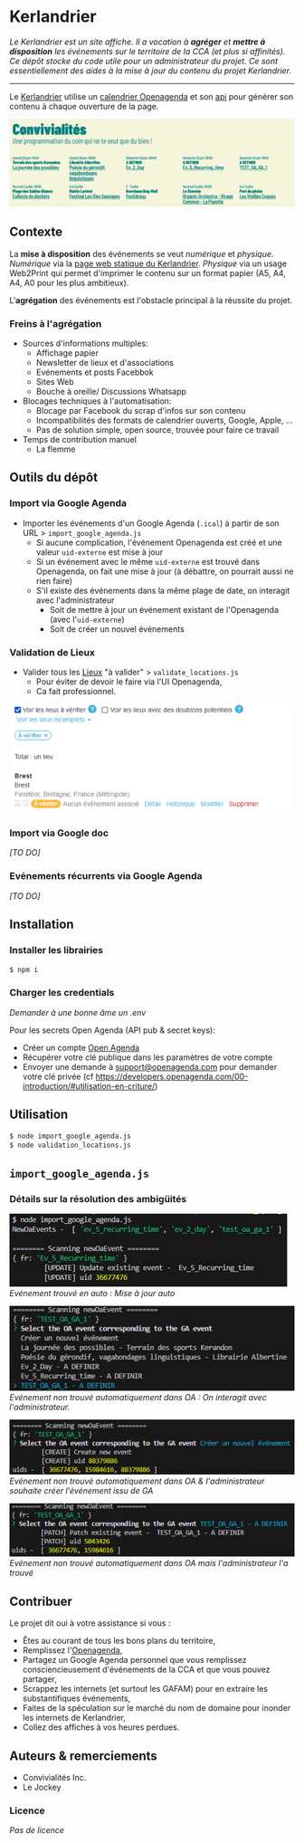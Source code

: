 # Kerlandrier

_Le Kerlandrier est un site affiche. Il a vocation à **agréger** et **mettre à disposition** les événements sur le territoire de la CCA (et plus si affinités)._
_Ce dépôt stocke du code utile pour un administrateur du projet. Ce sont essentiellement des aides à la mise à jour du contenu du projet Kerlandrier._

* * *

Le [Kerlandrier](https://hentou.cc/tsts/convivialites/) utilise un [calendrier Openagenda](https://openagenda.com/fr/flux-cca-test) et son [api](https://developers.openagenda.com/00-structure-evenement/) pour générer son contenu à chaque ouverture de la page.

![alt text](/assets/screenshot_1.png)

## Contexte

La **mise à disposition** des événements se veut _numérique_ et _physique_. _Numérique_ via la [page web statique du Kerlandrier](https://hentou.cc/tsts/convivialites/).
_Physique_ via un usage Web2Print qui permet d'imprimer le contenu sur un format papier (A5, A4, A4, A0 pour les plus ambitieux).

L'**agrégation** des événements est l'obstacle principal à la réussite du projet.

### Freins à l'agrégation

*   Sources d'informations multiples:
    + Affichage papier
    + Newsletter de lieux et d'associations
    + Evénements et posts Facebbok
    + Sites Web
    + Bouche à oreille/ Discussions Whatsapp
*   Blocages techniques à l'automatisation:
    + Blocage par Facebook du scrap d'infos sur son contenu
    + Incompatibilités des formats de calendrier ouverts, Google, Apple, ...
    + Pas de solution simple, open source, trouvée pour faire ce travail
*   Temps de contribution manuel
    + La flemme


## Outils du dépôt

### Import via Google Agenda

*   Importer les événements d'un Google Agenda (`.ical`) à partir de son URL > `import_google_agenda.js`
    + Si aucune complication, l'événement Openagenda est créé et une valeur `uid-externe` est mise à jour
    + Si un événement avec le même `uid-externe` est trouvé dans Openagenda, on fait une mise à jour (à débattre, on pourrait aussi ne rien faire)
    + S'il existe des événements dans la même plage de date, on interagit avec l'administrateur
        - Soit de mettre à jour un événement existant de l'Openagenda (avec l'`uid-externe`)
        - Soit de créer un nouvel événements


### Validation de Lieux

*   Valider tous les [Lieux](https://openagenda.com/flux-cca-test/admin/locations) "à valider" > `validate_locations.js`
    + Pour éviter de devoir le faire via l'UI Openagenda,
    + Ca fait professionnel.

![Validate locations](./assets/validate_locations.png "Menu d'administration des Lieux")

### Import via Google doc

_[TO DO]_

### Evénements récurrents via Google Agenda

_[TO DO]_

## Installation

### Installer les librairies
```shell 
$ npm i
```
### Charger les credentials
_Demander à une bonne âme un .env_

Pour les secrets Open Agenda (API pub & secret keys):
*   Créer un compte [Open Agenda](https://openagenda.com/)
*   Récupérer votre clé publique dans les paramètres de votre compte
*   Envoyer une demande à support@openagenda.com pour demander votre clé privée (cf https://developers.openagenda.com/00-introduction/#utilisation-en-criture/)


## Utilisation

```shell
$ node import_google_agenda.js
$ node validation_locations.js
```

## `import_google_agenda.js`

### Détails sur la résolution des ambigüités

![update](./assets/update.png)\
*Evénement trouvé en auto : Mise à jour auto*

![prompt](./assets/prompt.png)\
*Evénement non trouvé automatiquement dans OA : On interagit avec l'administrateur.*

![Create](./assets/create.png "Create")\
*Evénement non trouvé automatiquement dans OA & l'administrateur souhaite créer l'événement issu de GA* 

![patch](./assets/patch.png)\
*Evénement non trouvé automatiquement dans OA mais l'administrateur l'a trouvé*




## Contribuer

Le projet dit oui à votre assistance si vous :

*   Êtes au courant de tous les bons plans du territoire,
*   Remplissez l'[Openagenda](https://openagenda.com/fr/flux-cca-test),
*   Partagez un Google Agenda personnel que vous remplissez consciencieusement d'événements de la CCA et que vous pouvez partager,
*   Scrappez les internets (et surtout les GAFAM) pour en extraire les substantifiques événements,
*   Faites de la spéculation sur le marché du nom de domaine pour inonder les internets de Kerlandrier,
*   Collez des affiches à vos heures perdues.

## Auteurs & remerciements

*   Convivialités Inc.
*   Le Jockey

### Licence

_Pas de licence_
